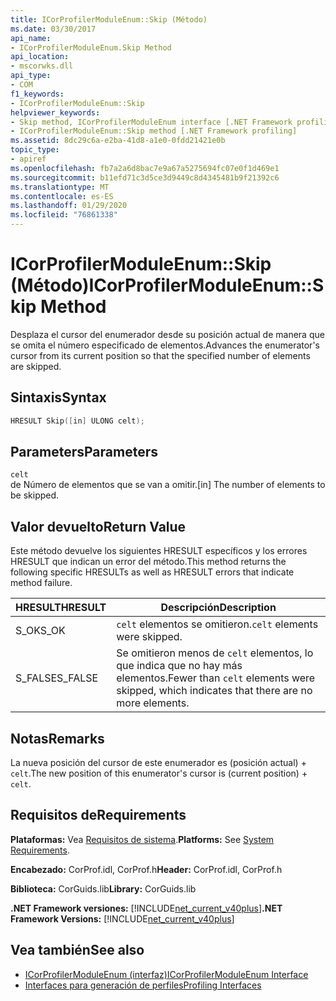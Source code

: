 ```yaml
---
title: ICorProfilerModuleEnum::Skip (Método)
ms.date: 03/30/2017
api_name:
- ICorProfilerModuleEnum.Skip Method
api_location:
- mscorwks.dll
api_type:
- COM
f1_keywords:
- ICorProfilerModuleEnum::Skip
helpviewer_keywords:
- Skip method, ICorProfilerModuleEnum interface [.NET Framework profiling]
- ICorProfilerModuleEnum::Skip method [.NET Framework profiling]
ms.assetid: 8dc29c6a-e2ba-41d8-a1e0-0fdd21421e0b
topic_type:
- apiref
ms.openlocfilehash: fb7a2a6d8bac7e9a67a5275694fc07e0f1d469e1
ms.sourcegitcommit: b11efd71c3d5ce3d9449c8d4345481b9f21392c6
ms.translationtype: MT
ms.contentlocale: es-ES
ms.lasthandoff: 01/29/2020
ms.locfileid: "76861338"
---
```

# <a name="icorprofilermoduleenumskip-method"></a><span data-ttu-id="67d3b-102">ICorProfilerModuleEnum::Skip (Método)</span><span class="sxs-lookup"><span data-stu-id="67d3b-102">ICorProfilerModuleEnum::Skip Method</span></span>
<span data-ttu-id="67d3b-103">Desplaza el cursor del enumerador desde su posición actual de manera que se omita el número especificado de elementos.</span><span class="sxs-lookup"><span data-stu-id="67d3b-103">Advances the enumerator's cursor from its current position so that the specified number of elements are skipped.</span></span>  
  
## <a name="syntax"></a><span data-ttu-id="67d3b-104">Sintaxis</span><span class="sxs-lookup"><span data-stu-id="67d3b-104">Syntax</span></span>  
  
```cpp  
HRESULT Skip([in] ULONG celt);  
```  
  
## <a name="parameters"></a><span data-ttu-id="67d3b-105">Parameters</span><span class="sxs-lookup"><span data-stu-id="67d3b-105">Parameters</span></span>  
 `celt`  
 <span data-ttu-id="67d3b-106">de Número de elementos que se van a omitir.</span><span class="sxs-lookup"><span data-stu-id="67d3b-106">[in] The number of elements to be skipped.</span></span>  
  
## <a name="return-value"></a><span data-ttu-id="67d3b-107">Valor devuelto</span><span class="sxs-lookup"><span data-stu-id="67d3b-107">Return Value</span></span>  
 <span data-ttu-id="67d3b-108">Este método devuelve los siguientes HRESULT específicos y los errores HRESULT que indican un error del método.</span><span class="sxs-lookup"><span data-stu-id="67d3b-108">This method returns the following specific HRESULTs as well as HRESULT errors that indicate method failure.</span></span>  
  
|<span data-ttu-id="67d3b-109">HRESULT</span><span class="sxs-lookup"><span data-stu-id="67d3b-109">HRESULT</span></span>|<span data-ttu-id="67d3b-110">Descripción</span><span class="sxs-lookup"><span data-stu-id="67d3b-110">Description</span></span>|  
|-------------|-----------------|  
|<span data-ttu-id="67d3b-111">S_OK</span><span class="sxs-lookup"><span data-stu-id="67d3b-111">S_OK</span></span>|<span data-ttu-id="67d3b-112">`celt` elementos se omitieron.</span><span class="sxs-lookup"><span data-stu-id="67d3b-112">`celt` elements were skipped.</span></span>|  
|<span data-ttu-id="67d3b-113">S_FALSE</span><span class="sxs-lookup"><span data-stu-id="67d3b-113">S_FALSE</span></span>|<span data-ttu-id="67d3b-114">Se omitieron menos de `celt` elementos, lo que indica que no hay más elementos.</span><span class="sxs-lookup"><span data-stu-id="67d3b-114">Fewer than `celt` elements were skipped, which indicates that there are no more elements.</span></span>|  
  
## <a name="remarks"></a><span data-ttu-id="67d3b-115">Notas</span><span class="sxs-lookup"><span data-stu-id="67d3b-115">Remarks</span></span>  
 <span data-ttu-id="67d3b-116">La nueva posición del cursor de este enumerador es (posición actual) + `celt`.</span><span class="sxs-lookup"><span data-stu-id="67d3b-116">The new position of this enumerator's cursor is (current position) + `celt`.</span></span>  
  
## <a name="requirements"></a><span data-ttu-id="67d3b-117">Requisitos de</span><span class="sxs-lookup"><span data-stu-id="67d3b-117">Requirements</span></span>  
 <span data-ttu-id="67d3b-118">**Plataformas:** Vea [Requisitos de sistema](../../../../docs/framework/get-started/system-requirements.md).</span><span class="sxs-lookup"><span data-stu-id="67d3b-118">**Platforms:** See [System Requirements](../../../../docs/framework/get-started/system-requirements.md).</span></span>  
  
 <span data-ttu-id="67d3b-119">**Encabezado:** CorProf.idl, CorProf.h</span><span class="sxs-lookup"><span data-stu-id="67d3b-119">**Header:** CorProf.idl, CorProf.h</span></span>  
  
 <span data-ttu-id="67d3b-120">**Biblioteca:** CorGuids.lib</span><span class="sxs-lookup"><span data-stu-id="67d3b-120">**Library:** CorGuids.lib</span></span>  
  
 <span data-ttu-id="67d3b-121">**.NET Framework versiones:** [!INCLUDE[net_current_v40plus](../../../../includes/net-current-v40plus-md.md)]</span><span class="sxs-lookup"><span data-stu-id="67d3b-121">**.NET Framework Versions:** [!INCLUDE[net_current_v40plus](../../../../includes/net-current-v40plus-md.md)]</span></span>  
  
## <a name="see-also"></a><span data-ttu-id="67d3b-122">Vea también</span><span class="sxs-lookup"><span data-stu-id="67d3b-122">See also</span></span>

- [<span data-ttu-id="67d3b-123">ICorProfilerModuleEnum (interfaz)</span><span class="sxs-lookup"><span data-stu-id="67d3b-123">ICorProfilerModuleEnum Interface</span></span>](icorprofilermoduleenum-interface.md)
- [<span data-ttu-id="67d3b-124">Interfaces para generación de perfiles</span><span class="sxs-lookup"><span data-stu-id="67d3b-124">Profiling Interfaces</span></span>](profiling-interfaces.md)
